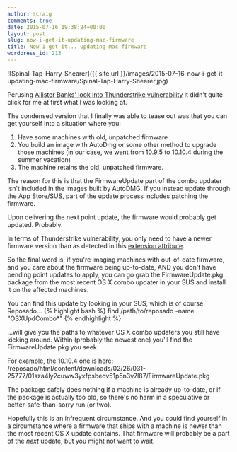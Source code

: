 ```yaml
---
author: scraig
comments: true
date: 2015-07-16 19:38:24+00:00
layout: post
slug: now-i-get-it-updating-mac-firmware
title: Now I get it... Updating Mac firmware
wordpress_id: 213
---
```


![Spinal-Tap-Harry-Shearer]({{ site.url }}/images/2015-07-16-now-i-get-it-updating-mac-firmware/Spinal-Tap-Harry-Shearer.jpg)

Perusing [Allister Banks' look into Thunderstrike
vulnerability](https://www.afp548.com/2015/03/05/thunderstrike-need-to-know/)
it didn't quite click for me at first what I was looking at.

The condensed version that I finally was able to tease out was that you can get
yourself into a situation where you:

1. Have some machines with old, unpatched firmware
2. You build an image with AutoDmg or some other method to upgrade those
   machines (in our case, we went from 10.9.5 to 10.10.4 during the summer
   vacation)
3. The machine retains the old, unpatched firmware.

The reason for this is that the FirmwareUpdate part of the combo updater isn't
included in the images built by AutoDMG. If you instead update through the App
Store/SUS, part of the update process includes patching the firmware.

Upon delivering the next point update, the firmware would probably get updated.
Probably.

In terms of Thunderstrike vulnerability, you only need to have a newer firmware
version than as detected in this [extension
attribute](https://gist.github.com/sheagcraig/962b1ec99882b80d03dc#file-thunderstrikevulnerabilityea-py).

So the final word is, if you're imaging machines with out-of-date firmware, and
you care about the firmware being up-to-date, AND you don't have pending point
updates to apply, you can go grab the FirmwareUpdate.pkg package from the most
recent OS X combo updater in your SUS and install it on the affected machines.

You can find this update by looking in your SUS, which is of course Reposado...
{% highlight bash %}
    find /path/to/reposado -name "OSXUpdCombo*"
{% endhighlight %}

...will give you the paths to whatever OS X combo updaters you still have
kicking around. Within (probably the newest one) you'll find the
FirmwareUpdate.pkg you seek.

For example, the 10.10.4 one is here: 
/reposado/html/content/downloads/02/26/031-25777/01sza4ly2cuww3yxfpsbeov51p5n3v7l87/FirmwareUpdate.pkg
    
The package safely does nothing if a machine is already up-to-date, or if the
package is actually too old, so there's no harm in a speculative or
better-safe-than-sorry run (or two).

Hopefully this is an infrequent circumstance. And you could find yourself in a
circumstance where a firmware that ships with a machine is newer than the most
recent OS X update contains. That firmware will probably be a part of the
_next_ update, but you might not want to wait.
